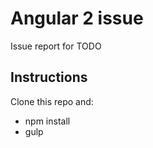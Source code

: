 # Angular 2 issue 

Issue report for TODO

## Instructions

Clone this repo and:

* npm install
* gulp


